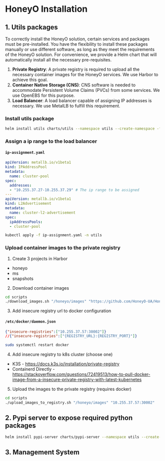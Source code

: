 # HoneyO Installation

## 1. Utils packages

To correctly install the HoneyO solution, certain services and packages must be pre-installed. You have the flexibility to install these packages manually or use different software, as long as they meet the requirements of the HoneyO solution. For convenience, we provide a Helm chart that will automatically install all the necessary pre-requisites.

1. **Private Registry**: A private registry is required to upload all the necessary container images for the HoneyO services. We use Harbor to achieve this goal.
2. **Container Native Storage (CNS)**: CNS software is needed to accommodate Persistent Volume Claims (PVCs) from some services. We use OpenEBS for this purpose.
3. **Load Balancer**: A load balancer capable of assigning IP addresses is necessary. We use MetalLB to fulfill this requirement.

### Install utils package
```bash
helm install utils charts/utils --namespace utils --create-namespace -f values/utils-values.yaml
```

### Assign a ip range to the load balancer

#### **`ip-assignment.yaml`**
```yaml
apiVersion: metallb.io/v1beta1
kind: IPAddressPool
metadata:
  name: cluster-pool
spec:
  addresses:
  - "10.255.37.27-10.255.37.29" # The ip range to be assigned
---
apiVersion: metallb.io/v1beta1
kind: L2Advertisement
metadata:
  name: cluster-l2-advertisement
spec:
  ipAddressPools:
  - cluster-pool
```

```bash
kubectl apply -f ip-assignment.yaml -n utils
```

### Upload container images to the private registry

1. Create 3 projects in Harbor
  - honeyo
  - ms
  - snapshots

2. Download container images
```bash
cd scripts
./download_images.sh "/honeyo/images" "https://github.com/HoneyO-UA/HoneyO/releases/download/v1.0.0/images.zip" # Download Images to /honeyo/images folder
```

3. Add insecure registry url to docker configuration
#### **`/etc/docker/daemon.json`**
```json
{"insecure-registries":["10.255.37.57:30002"]}
//{"insecure-registries":["{REGISTRY_URL}:{REGISTRY_PORT}"]}
```
```bash
sudo systemctl restart docker
```

4. Add insecure registry to k8s cluster (choose one)
  - K3S - https://docs.k3s.io/installation/private-registry
  - Containerd Directly - https://stackoverflow.com/questions/72419513/how-to-pull-docker-image-from-a-insecure-private-registry-with-latest-kubernetes

5. Upload the images to the private registry (requires docker)
```bash
cd scripts
./upload_images_to_registry.sh "/honeyo/images" "10.255.37.57:30002"
```


## 2. Pypi server to expose required python packages

```bash
helm install pypi-server charts/pypi-server --namespace utils --create-namespace -f values/pypi-server-values.yaml
```

## 3. Management System

```bash

```


